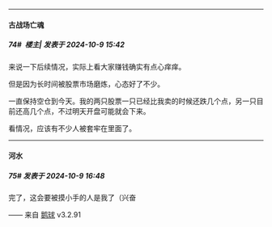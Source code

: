 ﻿
*****

####  古战场亡魂  
##### 74#         楼主| 发表于 2024-10-9 15:42

来说一下后续情况，实际上看大家赚钱确实有点心痒痒。

但是因为长时间被股票市场磨炼，心态好了不少。

一直保持空仓到今天。我的两只股票一只已经比我卖的时候还跌几个点，另一只目前还高几个点，不过明天开盘可能就会下来。

看情况，应该有不少人被套牢在里面了。


*****

####  河水  
##### 75#       发表于 2024-10-9 16:48

完了，这会要被摸小手的人是我了（兴奋

—— 来自 [鹅球](https://www.pgyer.com/GcUxKd4w) v3.2.91


